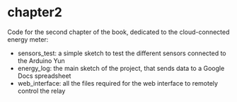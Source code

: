 chapter2
==================

Code for the second chapter of the book, dedicated to the cloud-connected energy meter:

- sensors_test: a simple sketch to test the different sensors connected to the Arduino Yun
- energy_log: the main sketch of the project, that sends data to a Google Docs spreadsheet
- web_interface: all the files required for the web interface to remotely control the relay